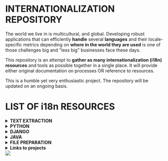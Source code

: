 <!--
<img src="/assets/images/i18n.png" text-align="center" width = 50%; height=15% >
-->

# INTERNATIONALIZATION REPOSITORY

The world we live in is multicultural, and global.
Developing robust applications that can efficiently **handle** several **languages** and their locale-specific metrics depending on **where in the world they are used** is one of those challenges big and "less big" businesses face these days.

This repository is an attempt to **gather as many internationalization (i18n) resources** and tools as possible together in a single place. It will provide either original documentation on processes OR reference to resources.

This is a humble yet very enthusiastic project.
The repository will be updated on an ongoing basis.

# LIST OF i18n RESOURCES
<!-- ---------------------------------- -->
<details>
<summary><strong>TEXT EXTRACTION</strong></summary>

- [From **Resource files**](/assets/text_extraction/README.md)

</details>
<!-- ---------------------------------- -->
<details>
<summary><strong>PYTHON</strong></summary>

- [**ResourceBundle**: A **JAVA-like** approach](/assets/python/resourceBundle/README.md)
- [**Gettext**: Multilingual internationalization services](/assets/python/gettext/README.md)

</details>
<!-- ---------------------------------- -->
<details>
<summary><strong>DJANGO </strong></summary>

- [**01_Configuration**: basic. Gettext. (Extract and compile strings for translation)](/assets/django/README.md)
- [**01_Configuration**: advanced. Gettext + Django settings.](/assets/django/advanced_config/README.md)
- [**02_Templates**: mark strings for translation](/assets/django/templates_mark_for_translation/README.md)
- [**02_Templates**: mark template expressions for translation](/assets/django/templates_mark_expressions_for_translation/README.md)
- [**02_Templates**: mark plurals for translation](/assets/django/templates_mark_plurals_for_translation/README.md)
- [**02_Templates**: extending templates](/assets/django/extending_templates/README.md)
- [**02_Templates**: allowing users to Switch Languages](/assets/django/switch_languages/README.md)
- [**03_Reversed URL Maps**](/assets/django/reversed_URL_maps/README.md)
- [Django project example](/assets/_projects/django/WebSite_MODAL_FORM_DB_i18n/project/create_app/templates/index.html)

</details>
<!-- ---------------------------------- -->
<details>
<summary><strong>JAVA</strong></summary>

- [**Introduction to i18n in Java**](/assets/java/README.md)
- [**JAVA SE**: Text isolation](/assets/java/text_isolation/README.md)
- [**JAVA SE**: Currency](/assets/java/currency/README.md)
- [**JAVA SE**: Dates (To be done)](/assets/java/dates/README.md)
- [**JAVA SE**: Pluralization (To be done)](/assets/java/pluralization/README.md)

</details>
<!-- ---------------------------------- -->
<details>
<summary><strong>FILE PREPARATION</strong></summary>

- [File preparation tasks: To be done...](/assets/file_prepp/README.md)

</details>
<!-- ---------------------------------- -->

<details>
<summary><strong>Links to projects</strong></summary>

- [Django: CRUD_and_i18n](/assets/_projects/django/CRUD_i18n)
- [Django: DB_with_PARAM__and_i18n](/assets/_projects/django/DB_Param_i18n)
- [Django: DB_with_Procedures_and_i18n](/assets/_projects/django/MySQLProcedures_i18n_gettext)
- [Django: WebSite_MODAL_FORM_DB_i18n](/assets/_projects/django/WebSite_MODAL_FORM_DB_i18n)
- [Django: Local Library](/assets/_projects/django/LocalLibrary)
- [JAVA SE: Exceptions and i18n	](/assets/_projects/java/Gestion_Notas_Service/)
- [JAVA SE: Contacts agenda	](/assets/_projects/java/Agenda_Capas/)
- [JAVA EE: Exceptions, Data Model, Maven, Lombok and i18n	](/assets/_projects/java/Ciudades_DataModel_Maven_Lombok_i18n/)
- [JAVA EE: Inheritance, Currency, Data Model, Maven, Lombok and i18n	](/assets/_projects/java/BankAccount_Hierchy_Currency_i18n/)
- [JAVA EE: Functional programming, read/write files, inheritance, Currency, Data Model, Maven, Lombok and i18n	](/assets/_projects/java/FunctionalProgramming_Hierarchy_Currency_i18n/)

</details>
<!-- ---------------------------------- -->

<img src="https://github.com/agomezmartin/regexl10n/blob/main/assets/images/world_flags.gif">